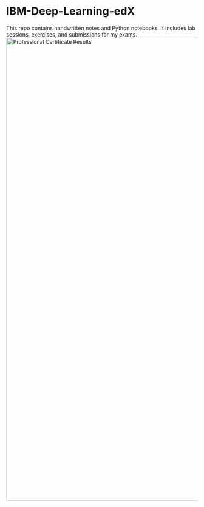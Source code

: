 # IBM-Deep-Learning-edX

This repo contains handwritten notes and Python notebooks. It includes lab sessions, exercises, and submissions for my exams.
<img width="1217" alt="Professional Certificate Results" src="https://github.com/ardizio/IBM-Deep-Learning-edX/assets/64737793/ef0e7944-d0b4-4e3d-a403-61360f8dd128">
